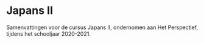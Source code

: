 # Japans II

Samenvattingen voor de cursus Japans II, ondernomen aan Het Perspectief, tijdens het schooljaar 2020-2021.
